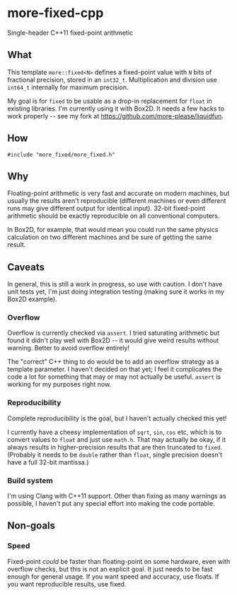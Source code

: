 # more-fixed-cpp

Single-header C++11 fixed-point arithmetic

## What

This template `more::fixed<N>` defines a fixed-point value with `N` bits of
fractional precision, stored in an `int32_t`. Multiplication and division
use `int64_t` internally for maximum precision.

My goal is for `fixed` to be usable as a drop-in replacement for `float` in
existing libraries. I'm currently using it with Box2D. It needs a few hacks
to work properly -- see my fork at https://github.com/more-please/liquidfun.

## How

`#include "more_fixed/more_fixed.h"`

## Why

Floating-point arithmetic is very fast and accurate on modern machines, but
usually the results aren't reproducible (different machines or even different
runs may give different output for identical input). 32-bit fixed-point
arithmetic should be exactly reproducible on all conventional computers.

In Box2D, for example, that would mean you could run the same physics
calculation on two different machines and be sure of getting the same result.

## Caveats

In general, this is still a work in progress, so use with caution. I don't have
unit tests yet, I'm just doing integration testing (making sure it works in my
Box2D example).

### Overflow

Overflow is currently checked via `assert`. I tried saturating arithmetic but
found it didn't play well with Box2D -- it would give weird results without
warning. Better to avoid overflow entirely!

The "correct" C++ thing to do would be to add an overflow strategy as a template
parameter. I haven't decided on that yet; I feel it complicates the code a lot
for something that may or may not actually be useful. `assert` is working for
my purposes right now.

### Reproducibility

Complete reproducibility is the goal, but I haven't actually checked this yet!

I currently have a cheesy implementation of `sqrt`, `sin`, `cos` etc, which is
to convert values to `float` and just use `math.h`. That may actually be okay,
if it always results in higher-precision results that are then truncated to
`fixed`. (Probably it needs to be `double` rather than `float`, single
precision doesn't have a full 32-bit mantissa.)

### Build system

I'm using Clang with C++11 support. Other than fixing as many warnings as
possible, I haven't put any special effort into making the code portable.

## Non-goals

### Speed

Fixed-point _could_ be faster than floating-point on some hardware, even with
overflow checks, but this is not an explicit goal. It just needs to be fast
enough for general usage. If you want speed and accuracy, use floats. If you
want reproducible results, use fixed.
